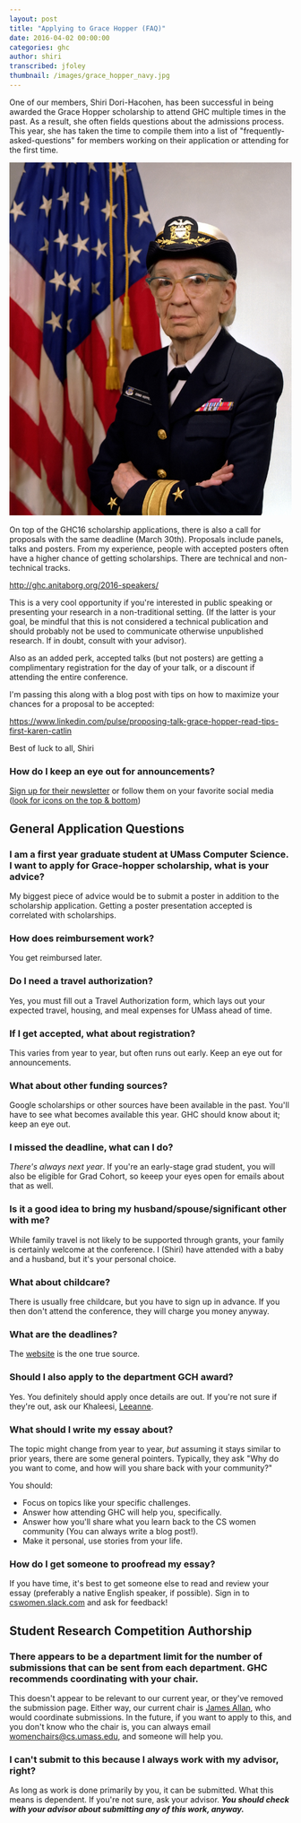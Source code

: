 ```yaml
---
layout: post
title: "Applying to Grace Hopper (FAQ)"
date: 2016-04-02 00:00:00
categories: ghc
author: shiri
transcribed: jfoley
thumbnail: /images/grace_hopper_navy.jpg
---
```


One of our members, Shiri Dori-Hacohen, has been successful in being awarded the Grace Hopper scholarship to attend GHC multiple times in the past. As a result, she often fields questions about the admissions process. This year, she has taken the time to compile them into a list of "frequently-asked-questions" for members working on their application or attending for the first time.

<!--break-->

![Admiral Grace Hopper](/images/grace_hopper_navy.jpg)

<div class="document-quote" markdown="1">
On top of the GHC16 scholarship applications, there is also a call for proposals with the same deadline (March 30th). Proposals include panels, talks and posters. From my experience, people with accepted posters often have a higher chance of getting scholarships. There are technical and non-technical tracks.

http://ghc.anitaborg.org/2016-speakers/

This is a very cool opportunity if you're interested in public speaking or presenting your research in a non-traditional setting. (If the latter is your goal, be mindful that this is not considered a technical publication and should probably not be used to communicate otherwise unpublished research. If in doubt, consult with your advisor).

Also as an added perk, accepted talks (but not posters) are getting a complimentary registration for the day of your talk, or a discount if attending the entire conference.

I'm passing this along with a blog post with tips on how to maximize your chances for a proposal to be accepted:

https://www.linkedin.com/pulse/proposing-talk-grace-hopper-read-tips-first-karen-catlin

Best of luck to all,
Shiri
</div>


### How do I keep an eye out for announcements?

[Sign up for their newsletter](http://ghc.anitaborg.org/sign-up-for-our-newsletter/) or follow them on your favorite social media ([look for icons on the top & bottom](http://ghc.anitaborg.org/))

## General Application Questions

### I am a first year graduate student at UMass Computer Science. I want to apply for Grace-hopper scholarship, what is your advice?
My biggest piece of advice would be to submit a poster in addition to the scholarship application. Getting a poster presentation accepted is correlated with scholarships.

### How does reimbursement work?
You get reimbursed later.

### Do I need a travel authorization?
Yes, you must fill out a Travel Authorization form, which lays out your expected travel, housing, and meal expenses for UMass ahead of time.

### If I get accepted, what about registration?
This varies from year to year, but often runs out early. Keep an eye out for announcements.

### What about other funding sources?
Google scholarships or other sources have been available in the past. You'll have to see what becomes available this year. GHC should know about it; keep an eye out.

### I missed the deadline, what can I do?
*There's always next year*. If you're an early-stage grad student, you will also be eligible for Grad Cohort, so keeep your eyes open for emails about that as well.

### Is it a good idea to bring my husband/spouse/significant other with me?
While family travel is not likely to be supported through grants, your family is certainly welcome at the conference. I (Shiri) have attended with a baby and a husband, but it's your personal choice.

### What about childcare?
There is usually free childcare, but you have to sign up in advance. If you then don't attend the conference, they will charge you money anyway.

### What are the deadlines?
The [website](http://ghc.anitaborg.org/) is the one true source.

### Should I also apply to the department GCH award?
Yes. You definitely should apply once details are out. If you're not sure if they're out, ask our Khaleesi, [Leeanne](mailto:leclerc@cs.umass.edu).

### What should I write my essay about?
The topic might change from year to year, *but* assuming it stays similar to prior years, there are some general pointers. Typically, they ask "Why do you want to come, and how will you share back with your community?"

You should:
- Focus on topics like your specific challenges.
- Answer how attending GHC will help you, specifically.
- Answer how you'll share what you learn back to the CS women community (You can always write a blog post!).
- Make it personal, use stories from your life.

### How do I get someone to proofread my essay?

If you have time, it's best to get someone else to read and review your essay (preferably a native English speaker, if possible). Sign in to [cswomen.slack.com](https://cswomen.slack.com) and ask for feedback!


## Student Research Competition Authorship

### There appears to be a department limit for the number of submissions that can be sent from each department. GHC recommends coordinating with your chair.

This doesn't appear to be relevant to our current year, or they've removed the submission page. Either way, our current chair is [James Allan](mailto:allan@cs.umass.edu), who would coordinate submissions. In the future, if you want to apply to this, and you don't know who the chair is, you can always email [womenchairs@cs.umass.edu](mailto:womenchairs@cs.umass.edu), and someone will help you.

### I can't submit to this because I always work with my advisor, right?

As long as work is done primarily by you, it can be submitted. What this means is dependent. If you're not sure, ask your advisor. ***You should check with your advisor about submitting any of this work, anyway.***

